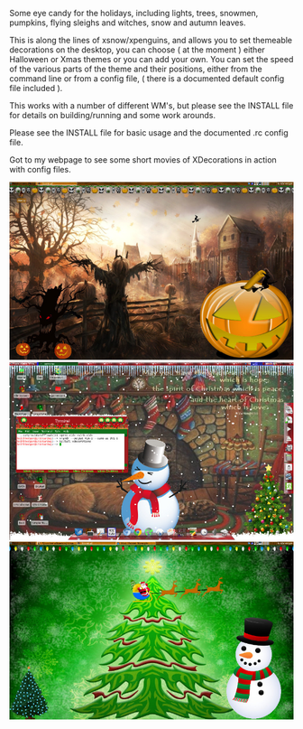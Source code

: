 
Some eye candy for the holidays, including lights, trees, snowmen, pumpkins, flying sleighs and witches, snow and autumn leaves.

This is along the lines of xsnow/xpenguins, and allows you to set themeable decorations on the desktop, you can choose ( at the moment ) either Halloween or Xmas themes or you can add your own.
You can set the speed of the various parts of the theme and their positions, either from the command line or from a config file, ( there is a documented default config file included ).

This works with a number of different WM's, but please see the INSTALL file for details on building/running and some work arounds.

Please see the INSTALL file for basic usage and the documented .rc config file.

Got to my webpage to see some short movies of XDecorations in action with config files.

![alt text](screenshots/screenhalloween.jpg)
![alt text](screenshots/screenxmas2.jpg)
![alt text](screenshots/screenxmas.jpg)
